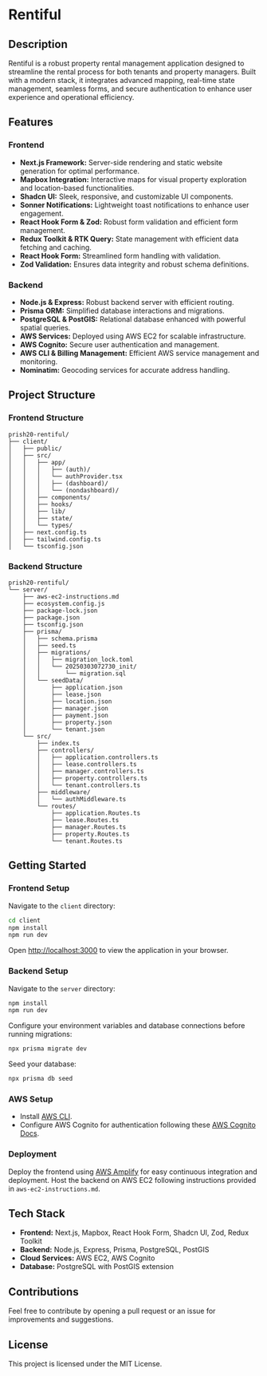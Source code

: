 # Rentiful

## Description
Rentiful is a robust property rental management application designed to streamline the rental process for both tenants and property managers. Built with a modern stack, it integrates advanced mapping, real-time state management, seamless forms, and secure authentication to enhance user experience and operational efficiency.

## Features

### Frontend
- **Next.js Framework:** Server-side rendering and static website generation for optimal performance.
- **Mapbox Integration:** Interactive maps for visual property exploration and location-based functionalities.
- **Shadcn UI:** Sleek, responsive, and customizable UI components.
- **Sonner Notifications:** Lightweight toast notifications to enhance user engagement.
- **React Hook Form & Zod:** Robust form validation and efficient form management.
- **Redux Toolkit & RTK Query:** State management with efficient data fetching and caching.
- **React Hook Form:** Streamlined form handling with validation.
- **Zod Validation:** Ensures data integrity and robust schema definitions.

### Backend
- **Node.js & Express:** Robust backend server with efficient routing.
- **Prisma ORM:** Simplified database interactions and migrations.
- **PostgreSQL & PostGIS:** Relational database enhanced with powerful spatial queries.
- **AWS Services:** Deployed using AWS EC2 for scalable infrastructure.
- **AWS Cognito:** Secure user authentication and management.
- **AWS CLI & Billing Management:** Efficient AWS service management and monitoring.
- **Nominatim:** Geocoding services for accurate address handling.

## Project Structure

### Frontend Structure
```
prish20-rentiful/
├── client/
│   ├── public/
│   ├── src/
│   │   ├── app/
│   │   │   ├── (auth)/
│   │   │   └── authProvider.tsx
│   │   │   ├── (dashboard)/
│   │   │   └── (nondashboard)/
│   │   ├── components/
│   │   ├── hooks/
│   │   ├── lib/
│   │   ├── state/
│   │   └── types/
│   ├── next.config.ts
│   ├── tailwind.config.ts
│   └── tsconfig.json
```

### Backend Structure
```
prish20-rentiful/
└── server/
    ├── aws-ec2-instructions.md
    ├── ecosystem.config.js
    ├── package-lock.json
    ├── package.json
    ├── tsconfig.json
    ├── prisma/
    │   ├── schema.prisma
    │   ├── seed.ts
    │   ├── migrations/
    │   │   ├── migration_lock.toml
    │   │   └── 20250303072730_init/
    │   │       └── migration.sql
    │   └── seedData/
    │       ├── application.json
    │       ├── lease.json
    │       ├── location.json
    │       ├── manager.json
    │       ├── payment.json
    │       ├── property.json
    │       └── tenant.json
    └── src/
        ├── index.ts
        ├── controllers/
        │   ├── application.controllers.ts
        │   ├── lease.controllers.ts
        │   ├── manager.controllers.ts
        │   ├── property.controllers.ts
        │   └── tenant.controllers.ts
        ├── middleware/
        │   └── authMiddleware.ts
        └── routes/
            ├── application.Routes.ts
            ├── lease.Routes.ts
            ├── manager.Routes.ts
            ├── property.Routes.ts
            └── tenant.Routes.ts
```

## Getting Started

### Frontend Setup
Navigate to the `client` directory:
```bash
cd client
npm install
npm run dev
```

Open [http://localhost:3000](http://localhost:3000) to view the application in your browser.

### Backend Setup
Navigate to the `server` directory:

```bash
npm install
npm run dev
```

Configure your environment variables and database connections before running migrations:
```bash
npx prisma migrate dev
```

Seed your database:
```bash
npx prisma db seed
```

### AWS Setup
- Install [AWS CLI](https://docs.aws.amazon.com/cli/latest/userguide/getting-started-install.html).
- Configure AWS Cognito for authentication following these [AWS Cognito Docs](https://docs.amplify.aws/react/build-a-backend/auth/set-up-auth).

### Deployment
Deploy the frontend using [AWS Amplify](https://aws.amazon.com/amplify/) for easy continuous integration and deployment. Host the backend on AWS EC2 following instructions provided in `aws-ec2-instructions.md`.

## Tech Stack

- **Frontend:** Next.js, Mapbox, React Hook Form, Shadcn UI, Zod, Redux Toolkit
- **Backend:** Node.js, Express, Prisma, PostgreSQL, PostGIS
- **Cloud Services:** AWS EC2, AWS Cognito
- **Database:** PostgreSQL with PostGIS extension

## Contributions
Feel free to contribute by opening a pull request or an issue for improvements and suggestions.

## License
This project is licensed under the MIT License.
